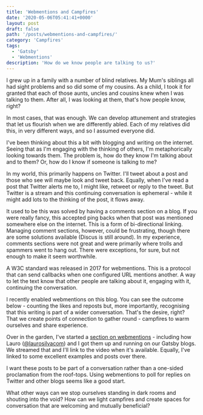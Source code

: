 ```yaml
---
title: 'Webmentions and Campfires'
date: '2020-05-06T05:41:41+0000'
layout: post
draft: false
path: '/posts/webmentions-and-campfires/'
category: 'Campfires'
tags:
  - 'Gatsby'
  - 'Webmentions'
description: 'How do we know people are talking to us?'
---
```


I grew up in a family with a number of blind relatives. My Mum's siblings all had sight problems and so did some of my cousins. As a child, I took it for granted that each of those aunts, uncles and cousins knew when I was talking to them. After all, I was looking at them, that's how people know, right?

In most cases, that was enough. We can develop attunement and strategies that let us flourish when we are differently abled. Each of my relatives did this, in very different ways, and so I assumed everyone did.

I've been thinking about this a bit with blogging and writing on the internet. Seeing that as I'm engaging with the thinking of others, I'm metaphorically looking towards them. The problem is, how do they know I'm talking about and to them? Or, how do I know if someone is talking to me?

In my world, this primarily happens on Twitter. I'll tweet about a post and those who see will maybe look and tweet back. Equally, when I've read a post that Twitter alerts me to, I might like, retweet or reply to the tweet. But Twitter is a stream and this continuing conversation is ephemeral - while it might add lots to the thinking of the post, it flows away.

It used to be this was solved by having a comments section on a blog. If you were really fancy, this accepted ping backs when that post was mentioned somewhere else on the internet. This is a form of bi-directional linking. Managing comment sections, however, could be frustrating, though there are some solutions available (Discus is still around). In my experience, comments sections were not great and were primarily where trolls and spammers went to hang out. There were exceptions, for sure, but not enough to make it seem worthwhile.

A W3C standard was released in 2017 for webmentions. This is a protocol that can send callbacks when one configured URL mentions another. A way to let the text know that other people are talking about it, engaging with it, continuing the conversation.

I recently enabled webmentions on this blog. You can see the outcome below - counting the likes and reposts but, more importantly, recognising that this writing is part of a wider conversation. That's the desire, right? That we create points of connection to gather round - campfires to warm ourselves and share experience.

Over in the garden, I've started a [section on webmentions](/wiki/Webmentions) - including how Lauro ([@laurosilvacom](https://twitter.com/laurosilvacom)) and I got them up and running on our Gatsby blogs. We streamed that and I'll link to the video when it's available. Equally, I've linked to some excellent examples and posts over there.

I want these posts to be part of a conversation rather than a one-sided proclamation from the roof-tops. Using webmentions to poll for replies on Twitter and other blogs seems like a good start.

What other ways can we stop ourselves standing in dark rooms and shouting into the void? How can we light campfires and create spaces for conversation that are welcoming and mutually beneficial?
